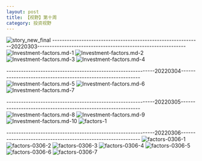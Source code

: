 ```yaml
---
layout: post
title: 【视野】第十周
category: 投资视野
---
```

![story_new_final](http://r74vtd8b0.hd-bkt.clouddn.com/img/story_new_final.png)
-------------------------------------------------------------20220303-------------------------------------------------------------
![Investment-factors.md-1](http://r74vtd8b0.hd-bkt.clouddn.com/img/iShot2022-03-04%2003.43.30.png)
![Investment-factors.md-2](http://r74vtd8b0.hd-bkt.clouddn.com/img/iShot2022-03-04%2003.49.45.png)
![Investment-factors.md-3](http://r74vtd8b0.hd-bkt.clouddn.com/img/iShot2022-03-04%2003.52.05.png)
![Investment-factors.md-4](http://r74vtd8b0.hd-bkt.clouddn.com/img/iShot2022-03-04%2003.52.36.png)

-------------------------------------------------------------20220304-------------------------------------------------------------
![Investment-factors.md-5](http://r74vtd8b0.hd-bkt.clouddn.com/img/IMG_8006.PNG)
![Investment-factors.md-6](http://r74vtd8b0.hd-bkt.clouddn.com/img/IMG_8007.PNG)
![Investment-factors.md-7](http://r74vtd8b0.hd-bkt.clouddn.com/img/IMG_8008.PNG)

-------------------------------------------------------------20220305-------------------------------------------------------------
![Investment-factors.md-8](http://r74vtd8b0.hd-bkt.clouddn.com/img/IMG_0471.PNG)
![Investment-factors.md-9](http://r74vtd8b0.hd-bkt.clouddn.com/img/IMG_0472.PNG)
![Investment-factors.md-10](http://r74vtd8b0.hd-bkt.clouddn.com/img/IMG_0473.PNG)
![factors-1](http://r74vtd8b0.hd-bkt.clouddn.com/img/factors-1.png)

-------------------------------------------------------------20220306-------------------------------------------------------------
![factors-0306-1](http://r74vtd8b0.hd-bkt.clouddn.com/img/factors-0306-1.png)
![factors-0306-2](http://r74vtd8b0.hd-bkt.clouddn.com/img/factors-0306-2.png)
![factors-0306-3](http://r74vtd8b0.hd-bkt.clouddn.com/img/factors-0306-3.png)
![factors-0306-4](http://r74vtd8b0.hd-bkt.clouddn.com/img/factors-0306-4.png)
![factors-0306-5](http://r74vtd8b0.hd-bkt.clouddn.com/img/factors-0306-5.png)
![factors-0306-6](http://r74vtd8b0.hd-bkt.clouddn.com/img/factors-0306-6.png)
![factors-0306-7](http://r74vtd8b0.hd-bkt.clouddn.com/img/factors-0306-7.png)



  




